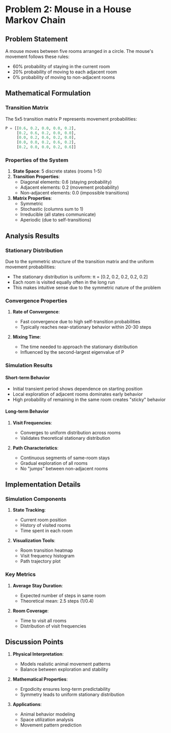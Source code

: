 # Problem 2: Mouse in a House Markov Chain

## Problem Statement
A mouse moves between five rooms arranged in a circle. The mouse's movement follows these rules:
- 60% probability of staying in the current room
- 20% probability of moving to each adjacent room
- 0% probability of moving to non-adjacent rooms

## Mathematical Formulation

### Transition Matrix
The 5x5 transition matrix P represents movement probabilities:
```python
P = [[0.6, 0.2, 0.0, 0.0, 0.2],
     [0.2, 0.6, 0.2, 0.0, 0.0],
     [0.0, 0.2, 0.6, 0.2, 0.0],
     [0.0, 0.0, 0.2, 0.6, 0.2],
     [0.2, 0.0, 0.0, 0.2, 0.6]]
```

### Properties of the System
1. **State Space**: 5 discrete states (rooms 1-5)
2. **Transition Properties**:
   - Diagonal elements: 0.6 (staying probability)
   - Adjacent elements: 0.2 (movement probability)
   - Non-adjacent elements: 0.0 (impossible transitions)
3. **Matrix Properties**:
   - Symmetric
   - Stochastic (columns sum to 1)
   - Irreducible (all states communicate)
   - Aperiodic (due to self-transitions)

## Analysis Results

### Stationary Distribution
Due to the symmetric structure of the transition matrix and the uniform movement probabilities:
- The stationary distribution is uniform: π = [0.2, 0.2, 0.2, 0.2, 0.2]
- Each room is visited equally often in the long run
- This makes intuitive sense due to the symmetric nature of the problem

### Convergence Properties
1. **Rate of Convergence**:
   - Fast convergence due to high self-transition probabilities
   - Typically reaches near-stationary behavior within 20-30 steps

2. **Mixing Time**:
   - The time needed to approach the stationary distribution
   - Influenced by the second-largest eigenvalue of P

### Simulation Results

#### Short-term Behavior
- Initial transient period shows dependence on starting position
- Local exploration of adjacent rooms dominates early behavior
- High probability of remaining in the same room creates "sticky" behavior

#### Long-term Behavior
1. **Visit Frequencies**:
   - Converges to uniform distribution across rooms
   - Validates theoretical stationary distribution

2. **Path Characteristics**:
   - Continuous segments of same-room stays
   - Gradual exploration of all rooms
   - No "jumps" between non-adjacent rooms

## Implementation Details

### Simulation Components
1. **State Tracking**:
   - Current room position
   - History of visited rooms
   - Time spent in each room

2. **Visualization Tools**:
   - Room transition heatmap
   - Visit frequency histogram
   - Path trajectory plot

### Key Metrics
1. **Average Stay Duration**:
   - Expected number of steps in same room
   - Theoretical mean: 2.5 steps (1/0.4)

2. **Room Coverage**:
   - Time to visit all rooms
   - Distribution of visit frequencies

## Discussion Points
1. **Physical Interpretation**:
   - Models realistic animal movement patterns
   - Balance between exploration and stability

2. **Mathematical Properties**:
   - Ergodicity ensures long-term predictability
   - Symmetry leads to uniform stationary distribution

3. **Applications**:
   - Animal behavior modeling
   - Space utilization analysis
   - Movement pattern prediction 
